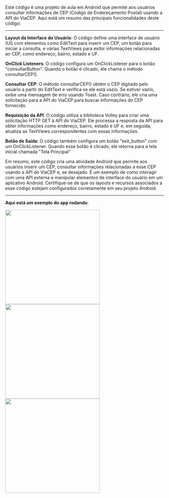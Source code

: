 Este código é uma projeto de aula em Android que permite aos usuários consultar informações de CEP (Código de Endereçamento Postal) usando a API do ViaCEP. Aqui está um resumo das principais funcionalidades deste código:

---
**Layout da Interface do Usuário**: O código define uma interface de usuário (UI) com elementos como EditText para inserir um CEP, um botão para iniciar a consulta, e várias TextViews para exibir informações relacionadas ao CEP, como endereço, bairro, estado e UF.

**OnClick Listeners**: O código configura um OnClickListener para o botão "consultarButton". Quando o botão é clicado, ele chama o método consultarCEP().

**Consultar CEP**: O método consultarCEP() obtém o CEP digitado pelo usuário a partir do EditText e verifica se ele está vazio. Se estiver vazio, exibe uma mensagem de erro usando Toast. Caso contrário, ele cria uma solicitação para a API do ViaCEP para buscar informações do CEP fornecido.

**Requisição da API**: O código utiliza a biblioteca Volley para criar uma solicitação HTTP GET à API do ViaCEP. Ele processa a resposta da API para obter informações como endereço, bairro, estado e UF e, em seguida, atualiza as TextViews correspondentes com essas informações.

**Botão de Saída**: O código também configura um botão "exit_button" com um OnClickListener. Quando esse botão é clicado, ele retorna para a tela inicial chamada "Tela Principal"

Em resumo, este código cria uma atividade Android que permite aos usuários inserir um CEP, consultar informações relacionadas a esse CEP usando a API do ViaCEP e, se desejado. É um exemplo de como interagir com uma API externa e manipular elementos de interface do usuário em um aplicativo Android. Certifique-se de que os layouts e recursos associados a esse código estejam configurados corretamente em seu projeto Android.

***
**Aqui está um exemplo do app rodando**:

<img src="https://github.com/cadunands/CEP-Explorer/assets/88720122/838308aa-2052-4781-959e-5d60e047aa70" width="300">

<img src="https://github.com/cadunands/CEP-Explorer/assets/88720122/61904ebb-e972-40ea-b649-455583be5c7f" width="300">

<img src="https://github.com/cadunands/CEP-Explorer/assets/88720122/1866eb86-7075-4241-b5ca-91d1a2b994f4" width="300">
